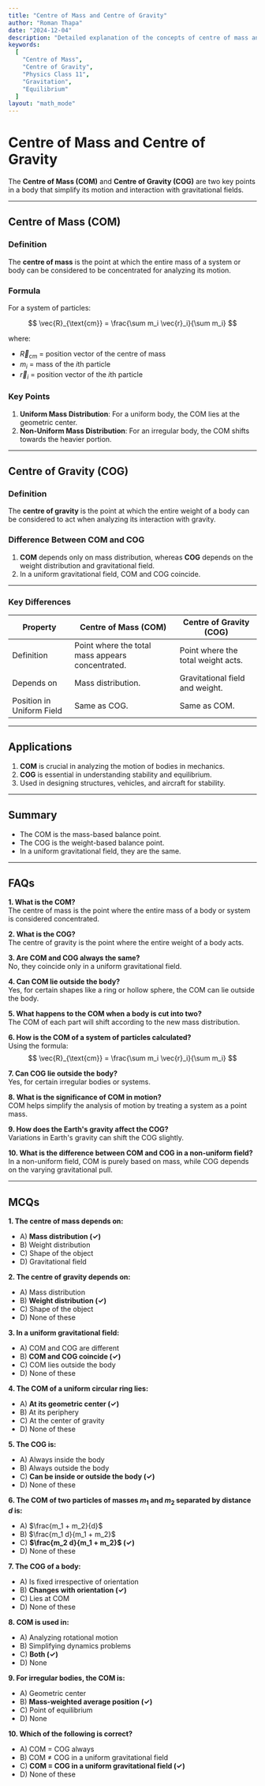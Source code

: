 ```yaml
---
title: "Centre of Mass and Centre of Gravity"  
author: "Roman Thapa"  
date: "2024-12-04"  
description: "Detailed explanation of the concepts of centre of mass and centre of gravity, including formulas, examples, and applications."  
keywords:  
  [  
    "Centre of Mass",  
    "Centre of Gravity",  
    "Physics Class 11",  
    "Gravitation",  
    "Equilibrium"  
  ]  
layout: "math_mode"  
---
```


# Centre of Mass and Centre of Gravity  

The **Centre of Mass (COM)** and **Centre of Gravity (COG)** are two key points in a body that simplify its motion and interaction with gravitational fields.

---

## Centre of Mass (COM)  

### Definition  

The **centre of mass** is the point at which the entire mass of a system or body can be considered to be concentrated for analyzing its motion.  

### Formula  

For a system of particles:  

$$ \vec{R}_{\text{cm}} = \frac{\sum m_i \vec{r}_i}{\sum m_i} $$  

where:  
- $\vec{R}_{\text{cm}}$ = position vector of the centre of mass  
- $m_i$ = mass of the $i$th particle  
- $\vec{r}_i$ = position vector of the $i$th particle  

### Key Points  

1. **Uniform Mass Distribution**: For a uniform body, the COM lies at the geometric center.  
2. **Non-Uniform Mass Distribution**: For an irregular body, the COM shifts towards the heavier portion.  

---

## Centre of Gravity (COG)  

### Definition  

The **centre of gravity** is the point at which the entire weight of a body can be considered to act when analyzing its interaction with gravity.  

### Difference Between COM and COG  

1. **COM** depends only on mass distribution, whereas **COG** depends on the weight distribution and gravitational field.  
2. In a uniform gravitational field, COM and COG coincide.  

---

### Key Differences  

| Property               | Centre of Mass (COM)                      | Centre of Gravity (COG)                  |  
|------------------------|------------------------------------------|-----------------------------------------|  
| Definition             | Point where the total mass appears concentrated. | Point where the total weight acts.      |  
| Depends on             | Mass distribution.                       | Gravitational field and weight.         |  
| Position in Uniform Field | Same as COG.                            | Same as COM.                            |  

---

## Applications  

1. **COM** is crucial in analyzing the motion of bodies in mechanics.  
2. **COG** is essential in understanding stability and equilibrium.  
3. Used in designing structures, vehicles, and aircraft for stability.  

---

## Summary  

- The COM is the mass-based balance point.  
- The COG is the weight-based balance point.  
- In a uniform gravitational field, they are the same.  

---

## FAQs  

**1. What is the COM?**  
The centre of mass is the point where the entire mass of a body or system is considered concentrated.  

**2. What is the COG?**  
The centre of gravity is the point where the entire weight of a body acts.  

**3. Are COM and COG always the same?**  
No, they coincide only in a uniform gravitational field.  

**4. Can COM lie outside the body?**  
Yes, for certain shapes like a ring or hollow sphere, the COM can lie outside the body.  

**5. What happens to the COM when a body is cut into two?**  
The COM of each part will shift according to the new mass distribution.  

**6. How is the COM of a system of particles calculated?**  
Using the formula:  
$$ \vec{R}_{\text{cm}} = \frac{\sum m_i \vec{r}_i}{\sum m_i} $$  

**7. Can COG lie outside the body?**  
Yes, for certain irregular bodies or systems.  

**8. What is the significance of COM in motion?**  
COM helps simplify the analysis of motion by treating a system as a point mass.  

**9. How does the Earth's gravity affect the COG?**  
Variations in Earth's gravity can shift the COG slightly.  

**10. What is the difference between COM and COG in a non-uniform field?**  
In a non-uniform field, COM is purely based on mass, while COG depends on the varying gravitational pull.  

---

## MCQs  

**1. The centre of mass depends on:**  
- A) **Mass distribution (✓)**  
- B) Weight distribution  
- C) Shape of the object  
- D) Gravitational field  

**2. The centre of gravity depends on:**  
- A) Mass distribution  
- B) **Weight distribution (✓)**  
- C) Shape of the object  
- D) None of these  

**3. In a uniform gravitational field:**  
- A) COM and COG are different  
- B) **COM and COG coincide (✓)**  
- C) COM lies outside the body  
- D) None of these  

**4. The COM of a uniform circular ring lies:**  
- A) **At its geometric center (✓)**  
- B) At its periphery  
- C) At the center of gravity  
- D) None of these  

**5. The COG is:**  
- A) Always inside the body  
- B) Always outside the body  
- C) **Can be inside or outside the body (✓)**  
- D) None of these  

**6. The COM of two particles of masses $m_1$ and $m_2$ separated by distance $d$ is:**  
- A) $\frac{m_1 + m_2}{d}$  
- B) $\frac{m_1 d}{m_1 + m_2}$  
- C) **$\frac{m_2 d}{m_1 + m_2}$ (✓)**  
- D) None of these  

**7. The COG of a body:**  
- A) Is fixed irrespective of orientation  
- B) **Changes with orientation (✓)**  
- C) Lies at COM  
- D) None of these  

**8. COM is used in:**  
- A) Analyzing rotational motion  
- B) Simplifying dynamics problems  
- C) **Both (✓)**  
- D) None  

**9. For irregular bodies, the COM is:**  
- A) Geometric center  
- B) **Mass-weighted average position (✓)**  
- C) Point of equilibrium  
- D) None  

**10. Which of the following is correct?**  
- A) COM = COG always  
- B) COM ≠ COG in a uniform gravitational field  
- C) **COM = COG in a uniform gravitational field (✓)**  
- D) None of these  
